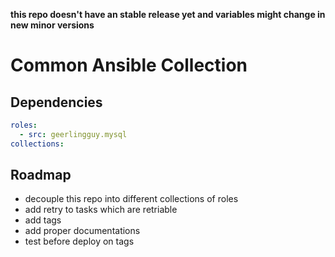 **this repo doesn't have an stable release yet and variables might change in new minor versions**

# Common Ansible Collection


## Dependencies

```yaml
roles:
  - src: geerlingguy.mysql
collections:
```

## Roadmap

- decouple this repo into different collections of roles
- add retry to tasks which are retriable
- add tags
- add proper documentations
- test before deploy on tags
